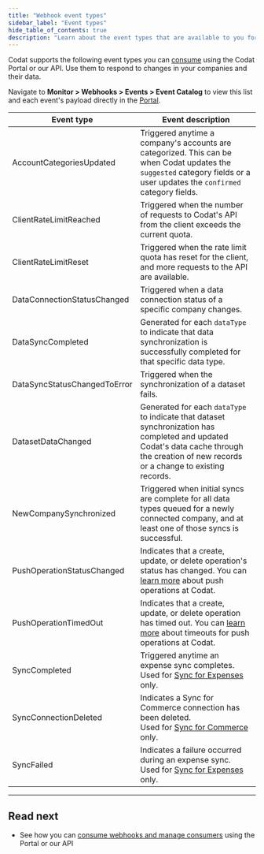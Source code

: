 ```yaml
---
title: "Webhook event types"
sidebar_label: "Event types"
hide_table_of_contents: true
description: "Learn about the event types that are available to you for consumption"
---
```


Codat supports the following event types you can [consume](/using-the-api/webhooks/create-event) using the Codat Portal or our API. Use them to respond to changes in your companies and their data.

Navigate to **Monitor > Webhooks > Events > Event Catalog** to view this list and each event's payload directly in the [Portal](https://app.codat.io/monitor/events). 

| Event type                   | Event description                                                                                                                                                                        |
|------------------------------|------------------------------------------------------------------------------------------------------------------------------------------------------------------------------------------|
| AccountCategoriesUpdated     | Triggered anytime a company's accounts are categorized. This can be when Codat updates the `suggested` category fields or a user updates the `confirmed` category fields.                |
| ClientRateLimitReached       | Triggered when the number of requests to Codat's API from the client exceeds the current quota.                                                                                          |
| ClientRateLimitReset         | Triggered when the rate limit quota has reset for the client, and more requests to the API are available.                                                                                |
| DataConnectionStatusChanged  | Triggered when a data connection status of a specific company changes.                                                                                                                   |
| DataSyncCompleted            | Generated for each `dataType` to indicate that data synchronization is successfully completed for that specific data type.                                                               |
| DataSyncStatusChangedToError | Triggered when the synchronization of a dataset fails.                                                                                                                                   |
| DatasetDataChanged           | Generated for each `dataType` to indicate that dataset synchronization has completed and updated Codat's data cache through the creation of new records or a change to existing records. |
| NewCompanySynchronized       | Triggered when initial syncs are complete for all data types queued for a newly connected company, and at least one of those syncs is successful.                                        |
| PushOperationStatusChanged   | Indicates that a create, update, or delete operation's status has changed. You can [learn more](/using-the-api/push) about push operations at Codat.                                     |
| PushOperationTimedOut        | Indicates that a create, update, or delete operation has timed out. You can [learn more](/using-the-api/push#timeouts) about timeouts for push operations at Codat.                      |
| SyncCompleted                | Triggered anytime an expense sync completes. <br/> Used for [Sync for Expenses](/expenses/overview) only.                                                                                |
| SyncConnectionDeleted        | Indicates a Sync for Commerce connection has been deleted. <br/> Used for [Sync for Commerce](/commerce/overview) only.                                                                  |
| SyncFailed                   | Indicates a failure occurred during an expense sync. <br/> Used for [Sync for Expenses](/expenses/overview) only.                                                                        |

---
## Read next

- See how you can [consume webhooks and manage consumers](/using-the-api/webhooks/create-event) using the Portal or our API